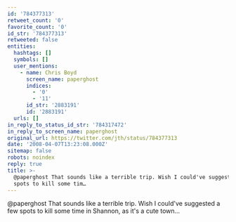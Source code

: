 ```yaml
---
id: '784377313'
retweet_count: '0'
favorite_count: '0'
id_str: '784377313'
retweeted: false
entities:
  hashtags: []
  symbols: []
  user_mentions:
    - name: Chris Boyd
      screen_name: paperghost
      indices:
        - '0'
        - '11'
      id_str: '2883191'
      id: '2883191'
  urls: []
in_reply_to_status_id_str: '784317472'
in_reply_to_screen_name: paperghost
original_url: https://twitter.com/jth/status/784377313
date: '2008-04-07T13:23:08.000Z'
sitemap: false
robots: noindex
reply: true
title: >-
  @paperghost That sounds like a terrible trip. Wish I could've suggested a few
  spots to kill some tim…
---
```


@paperghost That sounds like a terrible trip. Wish I could've suggested a few spots to kill some time in Shannon, as it's a cute town...